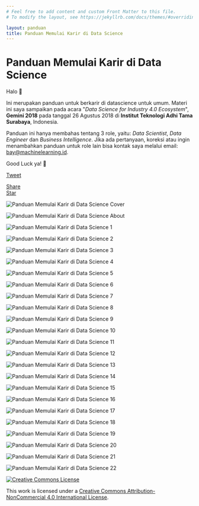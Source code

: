 ```yaml
---
# Feel free to add content and custom Front Matter to this file.
# To modify the layout, see https://jekyllrb.com/docs/themes/#overriding-theme-defaults

layout: panduan
title: Panduan Memulai Karir di Data Science
---
```


# Panduan Memulai Karir di Data Science

Halo 👋

Ini merupakan panduan untuk berkarir di datascience untuk umum.
Materi ini saya sampaikan pada acara
"*Data Science for Industry 4.0 Ecosystem*", **Gemini 2018** pada tanggal
26 Agustus 2018 di **Institut Teknologi Adhi Tama Surabaya**, Indonesia.

Panduan ini hanya membahas tentang 3 role, yaitu: *Data Scientist*,
*Data Engineer* dan *Business Intelligence*.
Jika ada pertanyaan, koreksi atau ingin menambahkan panduan untuk
role lain bisa kontak saya melalui email:
[bay@machinelearning.id](mailto:bay@machinelearning.id).

Good Luck ya! 🙌


<a class="twitter-share-button"
  href="https://twitter.com/intent/tweet"
  data-size="large">
Tweet</a>
<div class="fb-share-button" data-href="https://panduan.datascience.id/" data-layout="button_count" data-size="large" data-mobile-iframe="true"><a target="_blank" href="https://www.facebook.com/sharer/sharer.php?u=https%3A%2F%2Fpanduan.datascience.id%2F&amp;src=sdkpreparse" class="fb-xfbml-parse-ignore">Share</a>
</div>
<!-- Place this tag where you want the button to render. -->
<a class="github-button" href="https://github.com/pyk/panduan.datascience.id" data-size="large" data-show-count="true" aria-label="Star pyk/panduan.datascience.id on GitHub">Star</a>

![Panduan Memulai Karir di Data Science Cover](/assets/panduan-memulai-karir-di-data-science-cover.png "Panduan Memulai Karir di Data Science Cover")

![Panduan Memulai Karir di Data Science About](/assets/panduan-memulai-karir-di-data-science-about.png "Panduan Memulai Karir di Data Science About")

![Panduan Memulai Karir di Data Science 1](/assets/panduan-memulai-karir-di-data-science-1.png "Panduan Memulai Karir di Data Science 1")

![Panduan Memulai Karir di Data Science 2](/assets/panduan-memulai-karir-di-data-science-2.png "Panduan Memulai Karir di Data Science 2")

![Panduan Memulai Karir di Data Science 3](/assets/panduan-memulai-karir-di-data-science-3.png "Panduan Memulai Karir di Data Science 3")

![Panduan Memulai Karir di Data Science 4](/assets/panduan-memulai-karir-di-data-science-4.png "Panduan Memulai Karir di Data Science 4")

![Panduan Memulai Karir di Data Science 5](/assets/panduan-memulai-karir-di-data-science-5.png "Panduan Memulai Karir di Data Science 5")

![Panduan Memulai Karir di Data Science 6](/assets/panduan-memulai-karir-di-data-science-6.png "Panduan Memulai Karir di Data Science 6")

![Panduan Memulai Karir di Data Science 7](/assets/panduan-memulai-karir-di-data-science-7.png "Panduan Memulai Karir di Data Science 7")

![Panduan Memulai Karir di Data Science 8](/assets/panduan-memulai-karir-di-data-science-8.png "Panduan Memulai Karir di Data Science 8")

![Panduan Memulai Karir di Data Science 9](/assets/panduan-memulai-karir-di-data-science-9.png "Panduan Memulai Karir di Data Science 9")

![Panduan Memulai Karir di Data Science 10](/assets/panduan-memulai-karir-di-data-science-10.png "Panduan Memulai Karir di Data Science 10")

![Panduan Memulai Karir di Data Science 11](/assets/panduan-memulai-karir-di-data-science-11.png "Panduan Memulai Karir di Data Science 11")

![Panduan Memulai Karir di Data Science 12](/assets/panduan-memulai-karir-di-data-science-12.png "Panduan Memulai Karir di Data Science 12")

![Panduan Memulai Karir di Data Science 13](/assets/panduan-memulai-karir-di-data-science-13.png "Panduan Memulai Karir di Data Science 13")

![Panduan Memulai Karir di Data Science 14](/assets/panduan-memulai-karir-di-data-science-14.png "Panduan Memulai Karir di Data Science 14")

![Panduan Memulai Karir di Data Science 15](/assets/panduan-memulai-karir-di-data-science-15.png "Panduan Memulai Karir di Data Science 15")

![Panduan Memulai Karir di Data Science 16](/assets/panduan-memulai-karir-di-data-science-16.png "Panduan Memulai Karir di Data Science 16")

![Panduan Memulai Karir di Data Science 17](/assets/panduan-memulai-karir-di-data-science-17.png "Panduan Memulai Karir di Data Science 17")

![Panduan Memulai Karir di Data Science 18](/assets/panduan-memulai-karir-di-data-science-18.png "Panduan Memulai Karir di Data Science 18")

![Panduan Memulai Karir di Data Science 19](/assets/panduan-memulai-karir-di-data-science-19.png "Panduan Memulai Karir di Data Science 19")

![Panduan Memulai Karir di Data Science 20](/assets/panduan-memulai-karir-di-data-science-20.png "Panduan Memulai Karir di Data Science 20")

![Panduan Memulai Karir di Data Science 21](/assets/panduan-memulai-karir-di-data-science-21.png "Panduan Memulai Karir di Data Science 21")

![Panduan Memulai Karir di Data Science 22](/assets/panduan-memulai-karir-di-data-science-22.png "Panduan Memulai Karir di Data Science 22")

<a rel="license" href="http://creativecommons.org/licenses/by-nc/4.0/"><img alt="Creative Commons License" style="border-width:0" src="https://i.creativecommons.org/l/by-nc/4.0/88x31.png" /></a>

This work is licensed under a <a rel="license" href="http://creativecommons.org/licenses/by-nc/4.0/">Creative Commons Attribution-NonCommercial 4.0 International License</a>.